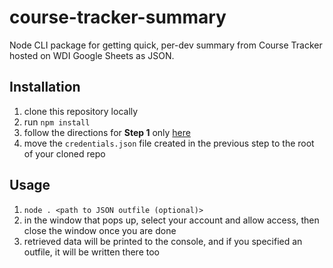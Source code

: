 # course-tracker-summary

Node CLI package for getting quick, per-dev summary from Course
Tracker hosted on WDI Google Sheets as JSON.

## Installation

1. clone this repository locally
2. run `npm install`
3. follow the directions for **Step 1** only [here](https://developers.google.com/sheets/api/quickstart/nodejs#step_1_turn_on_the)
4. move the `credentials.json` file created in the previous step to the root of
   your cloned repo

## Usage

1. `node . <path to JSON outfile (optional)>`
2. in the window that pops up, select your account and allow access, then close
   the window once you are done
3. retrieved data will be printed to the console, and if you specified an
   outfile, it will be written there too

